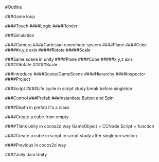 #Outline

###Game loop

####Touch
####Logic
####Render

###Simulation

####Camera
####Cartesian coordinate system
####Plane
####Cube
#####x,y,z axis
#####Rotate
#####Scale

###Same scene in unity
####Plane
####Cube
#####x,y,z axis
#####Rotate
#####Scale

###Introduce 
####Scene/GameScene
####Hierarchy
####Inspector
####Project

###Script
####Life cycle in script study
break before singleton

###Control 
###Prefab
###Instantiate 
Button and Spin

####Depth in prefab
it's a class

####Create a cube from empty

####Think unity in cocos2d way
GameObject = CCNode
Script = function

####Create a cube in script 
in script study after singleton section

####Previous in cocos2d way

####Jolly Jam Unity


